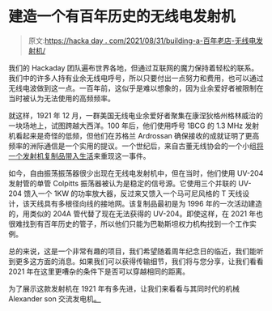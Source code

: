 # 建造一个有百年历史的无线电发射机

> 原文:[https://hacka day . com/2021/08/31/building-a-百年老店-无线电发射机/](https://hackaday.com/2021/08/31/building-a-hundred-year-old-radio-transmitter/)

我们的 Hackaday 团队遍布世界各地，但通过互联网的魔力保持着轻松的联系。我们中的许多人持有业余无线电呼号，所以只要付出一点努力和费用，也可以通过无线电波做到这一点。一百年前，这似乎是难以想象的，因为业余爱好者被限制在当时被认为无法使用的高频频率。

就这样，1921 年 12 月，一群美国无线电业余爱好者聚集在康涅狄格州格林威治的一块场地上，试图跨越大西洋。100 年后，他们使用呼号 1BCG 的 1.3 MHz 发射机看起来是奇怪的低频，但他们在苏格兰 Ardrossan 确保接收的成就证明了更高频率的洲际通信是一个实用的提议。一个世纪后，来自古董无线协会的一个小组[将一个发射机复制品带入生活](http://1bcg.org/1BCG/)来重现这一事件。

如今，自由振荡振荡器很少出现在无线电发射机中，但在当时，他们使用 UV-204 发射管的单管 Colpitts 振荡器被认为是稳定的信号源。它使用三个并联的 UV-204 馈入一个 1KW 的功率放大器，反过来又馈入一个马可尼风格的 T 天线设计，该天线具有多根径向线的接地网。该复制品最初是为 1996 年的一次活动建造的，用类似的 204A 管代替了现在无法获得的 UV-204。即使这样，在 2021 年也很难找到有百年历史的管子，所以他们只能为巴勒斯坦权力机构找到一个工作实例。

总的来说，这是一个非常有趣的项目，我们希望随着周年纪念日的临近，我们能听到更多这方面的消息。如果我们可以获得传输细节，我们将与您分享，让我们看看 2021 年在这里更嘈杂的条件下是否可以穿越相同的距离。

为了展示这款发射机在 1921 年有多先进，让我们来看看与其同时代的机械 Alexander son 交流发电机[。](https://hackaday.com/2016/06/26/get-set-for-saq-on-alexanderson-day-with-these-active-antennas/)